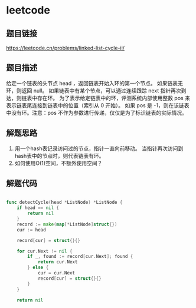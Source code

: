 # leetcode

## 题目链接

https://leetcode.cn/problems/linked-list-cycle-ii/

## 题目描述
给定一个链表的头节点  head ，返回链表开始入环的第一个节点。 如果链表无环，则返回 null。
如果链表中有某个节点，可以通过连续跟踪 next 指针再次到达，则链表中存在环。 
为了表示给定链表中的环，评测系统内部使用整数 pos 来表示链表尾连接到链表中的位置（索引从 0 开始）。
如果 pos 是 -1，则在该链表中没有环。注意：pos 不作为参数进行传递，仅仅是为了标识链表的实际情况。

## 解题思路

1. 用一个hash表记录访问过的节点，指针一直向前移动。 当指针再次访问到hash表中的节点时，则代表链表有环。
2. 如何使用O(1)空间，不额外使用空间？

## 解题代码

```go

func detectCycle(head *ListNode) *ListNode {
	if head == nil {
		return nil
	}
	record := make(map[*ListNode]struct{})
	cur := head

	record[cur] = struct{}{}

	for cur.Next != nil {
		if _, found := record[cur.Next]; found {
			return cur.Next
		} else {
			cur = cur.Next
			record[cur] = struct{}{}
		}
	}

	return nil

```